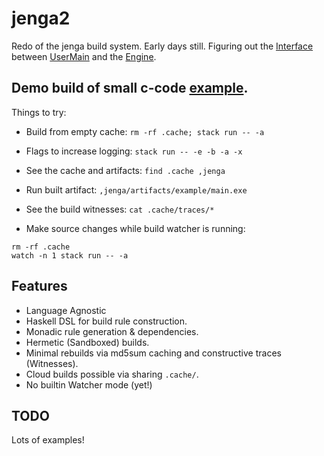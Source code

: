 # jenga2

Redo of the jenga build system.
Early days still. Figuring out the [Interface](src/Interface.hs)
between [UserMain](src/UserMain.hs) and the [Engine](src/Engine.hs).

## Demo build of small c-code [example](example).

Things to try:
- Build from empty cache: `rm -rf .cache; stack run -- -a`
- Flags to increase logging: `stack run -- -e -b -a -x`
- See the cache and artifacts: `find .cache ,jenga`
- Run built artifact: `,jenga/artifacts/example/main.exe`
- See the build witnesses: `cat .cache/traces/*`

- Make source changes while build watcher is running:
```
rm -rf .cache
watch -n 1 stack run -- -a
```

## Features

- Language Agnostic
- Haskell DSL for build rule construction.
- Monadic rule generation & dependencies.
- Hermetic (Sandboxed) builds.
- Minimal rebuilds via md5sum caching and constructive traces (Witnesses).
- Cloud builds possible via sharing `.cache/`.
- No builtin Watcher mode (yet!)

## TODO

Lots of examples!

